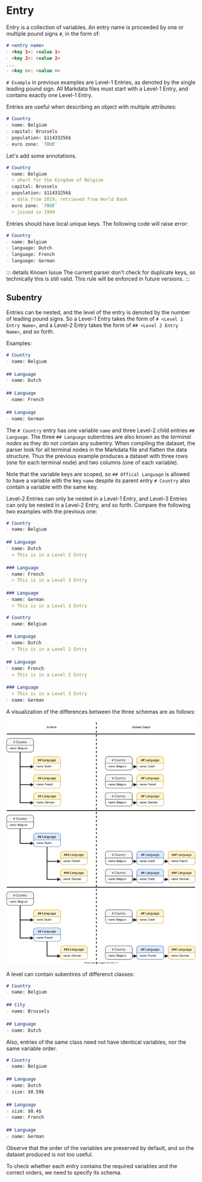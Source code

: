 # Entry

Entry is a collection of variables.
An entry name is proceeded by one or multiple pound signs `#`, in the form of:

```markdown
# <entry name>
- <key 1>: <value 1>
- <key 2>: <value 2>
...
- <key n>: <value n>
```
`# Example` in previous examples are Level-1 Entries, as denoted by the single leading pound sign.
All Markdata files must start with a Level-1 Entry, and contains exactly one Level-1 Entry.

Entries are useful when describing an object with multiple attributes:

```markdown
# Country
- name: Belgium
- capital: Brussels
- population: $11433256$
- euro zone: `TRUE`
```

<EditorLite item="entry1" />

Let's add some annotations.
```markdown
# Country
- name: Belgium
  > short for the Kingdom of Belgium
- capital: Brussels
- population: $11433256$
  > data from 2019; retrieved from World Bank
- euro zone: `TRUE`
  > joined in 1999
```

<EditorLite item="entry2" />

Entries should have local unique keys.
The following code will raise error:
```markdown
# Country
- name: Belgium
- language: Dutch
- language: French
- language: German
```
::: details Known Issue
The current parser don't check for duplicate keys, so technically this is still valid.
This rule will be enforced in future versions.
:::

## Subentry

Entries can be nested, and the level of the entry is denoted by the number of leading pound signs.
So a Level-1 Entry takes the form of `# <Level 1 Entry Name>`, and a Level-2 Entry takes the form of `## <Level 2 Entry Name>`, and so forth.

Examples:
```markdown
# Country
- name: Belgium

## Language
- name: Dutch

## Language
- name: French

## Language
- name: German
```
<EditorLite item="entry3" />

The `# Country` entry has one variable `name` and three Level-2 child entries `## Language`.
The three `## Language`  subentries are also known as the *terminal nodes* as they do not contain any subentry.
When compiling the dataset, the parser look for all terminal nodes in the Markdata file and flatten the data structure.
Thus the previous example produces a dataset with three rows (one for each terminal node) and two columns (one of each variable).

Note that the variable keys are scoped, so `## Offical Language` is allowed to have a variable with the key `name` despite its parent entry `# Country` also contain a variable with the same key.

Level-2 Entries can only be nested in a Level-1 Entry, and Level-3 Entries can only be nested in a Level-2 Entry, and so forth.
Compare the following two examples with the previous one:
```markdown
# Country
- name: Belgium

## Language
- name: Dutch
  > This is in a Level 2 Entry

### Language
- name: French
  > This is in a Level 3 Entry

### Language
- name: German
  > This is in a Level 3 Entry
```
<EditorLite item="entry4" />

```markdown
# Country
- name: Belgium

## Language
- name: Dutch
  > This is in a Level 2 Entry

## Language
- name: French
  > This is in a Level 2 Entry

### Language
  > This is in a Level 3 Entry
- name: German
```

<EditorLite item="entry5" />

A visualization of the differences between the three schemas are as follows:

![tree](./tree.svg)


A level can contain subentires of differenct classes:

```markdown
# Country
- name: Belgium

## City
- name: Brussels

## Language
- name: Dutch
```

<EditorLite item="entry6" />

Also, entries of the same class need not have identical variables, nor the same variable order.
```markdown
# Country
- name: Belgium

## Language
- name: Dutch
- size: $0.59$

## Language
- size: $0.4$
- name: French

## Language
- name: German
```


<EditorLite item="entry7" />

Observe that the order of the variables are preserved by default, and so the dataset produced is not too useful.

To check whether each entry contains the required variables and the correct orders, we need to specify its schema.
